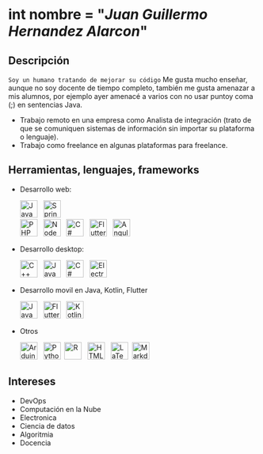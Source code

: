 # int nombre =  "_Juan Guillermo Hernandez Alarcon_"
## Descripción

`Soy un humano tratando de mejorar su código` Me gusta mucho enseñar, aunque no soy docente de tiempo completo, también me gusta amenazar a mis alumnos, por ejemplo ayer amenacé a varios con no usar puntoy coma  (;)  en sentencias Java. 

- Trabajo remoto en una empresa como Analista de integración (trato de que se comuniquen sistemas de información sin importar su plataforma o lenguaje). 
- Trabajo como freelance en algunas plataformas para freelance. 

## Herramientas, lenguajes, frameworks

- Desarrollo web:

  <img alt="Java" src="https://img.shields.io/badge/java-%23ED8B00.svg?style=flat&logo=java&logoColor=white"  height="35"/> &nbsp; 
  <img alt="Spring Boot" src="https://img.shields.io/badge/Spring%20Boot%20-%236DB33F.svg?&style=flat&logo=springboot&logoColor=green"  height="35"/> &nbsp;   
  <img alt="PHP" src="https://img.shields.io/badge/PHP%20-%23777BB4.svg?&style=flat&logo=PHP&logoColor=white"  height="35"/> &nbsp;
  <img alt="Node js" src="https://img.shields.io/badge/NodeJs%20-%232A2B2E.svg?&style=flat&logo=nodedotjs&logoColor=green"  height="35"/> &nbsp;
  <img alt="C#" src="https://img.shields.io/badge/C%20Sharp%20-%2368FAF1.svg?&style=flat&logo=csharp&logoColor=blue"  height="35"/> &nbsp;
  <img alt="Flutter" src="https://img.shields.io/badge/Flutter%20-%2336405B.svg?&style=flat&logo=flutter&logoColor=blue"  height="35"/> &nbsp;
  <img alt="Angular" src="https://img.shields.io/badge/Angular%20-%23DD0031.svg?&style=flat&logo=angular&logoColor=white"  height="35"/> &nbsp;
  
- Desarrollo desktop:

  <img alt="C++" src="https://img.shields.io/badge/C++%20-%23193634.svg?&style=flat&logo=c%2B%2B&logoColor=blue"  height="35"/> &nbsp; 
  <img alt="Java" src="https://img.shields.io/badge/java-%23ED8B00.svg?style=flat&logo=java&logoColor=white"  height="35"/> &nbsp; 
  <img alt="C#" src="https://img.shields.io/badge/C%20Sharp%20-%2368FAF1.svg?&style=flat&logo=csharp&logoColor=blue"  height="35"/> &nbsp;
  <img alt="Electron Js" src="https://img.shields.io/badge/Electron-191970?style=flat&logo=Electron&logoColor=whit"  height="35"/> &nbsp;


- Desarrollo movil en Java, Kotlin, Flutter
   
   <img alt="Java" src="https://img.shields.io/badge/java-%23ED8B00.svg?style=flat&logo=java&logoColor=white"  height="35"/> &nbsp; 
   <img alt="Flutter" src="https://img.shields.io/badge/Flutter%20-%2336405B.svg?&style=flat&logo=flutter&logoColor=blue"  height="35"/> &nbsp;
   <img alt="Kotlin" src="https://img.shields.io/badge/kotlin-%230095D5.svg?style=flat&logo=kotlin&logoColor=white"  height="35"/> &nbsp;

- Otros

   <img alt="Arduino" src="https://img.shields.io/badge/-Arduino-00979D?style=flat&logo=Arduino&logoColor=white"  height="35"/> &nbsp; 
   <img alt="Python" src="https://img.shields.io/badge/python-%2314354C.svg?style=flat&logo=python&logoColor=white" height="35" />&nbsp;
   <img alt="R" src="https://img.shields.io/badge/R-%23276DC3.svg?&style=flat&logo=r&logoColor=white" height="35"/> &nbsp;
   <img alt="HTML5" src="https://img.shields.io/badge/html5%20-%23E34F26.svg?&style=flat&logo=html5&logoColor=white" height="35"/> &nbsp;
   <img alt="LaTeX" src="https://img.shields.io/badge/latex%20-%23008080.svg?&style=flat&logo=latex&logoColor=white" height="35" />&nbsp;
   <img alt="Markdown" src="https://img.shields.io/badge/markdown-%23000000.svg?&style=flat&logo=markdown&logoColor=white" height="35" />

## Intereses


- DevOps
- Computación en la Nube
- Electronica
- Ciencia de datos
- Algoritmia
- Docencia
